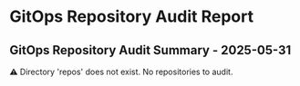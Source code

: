 # GitOps Repository Audit Report

## GitOps Repository Audit Summary - 2025-05-31
⚠️ Directory 'repos' does not exist. No repositories to audit.
